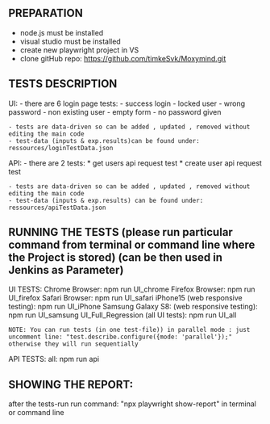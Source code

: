 PREPARATION
------------
- node.js must be installed
- visual studio must be installed
- create new playwright project in VS
- clone gitHub repo:  https://github.com/timkeSvk/Moxymind.git


TESTS DESCRIPTION
-----------------
UI:
	- there are 6 login page tests:
 		- success login
		- locked user
		- wrong password
		- non existing user
		- empty form
		- no password given

	- tests are data-driven so can be added , updated , removed without editing the main code
	- test-data (inputs & exp.results)can be found under: ressources/loginTestData.json

API:
	- there are 2 tests:
		* get users api request test
		* create user api request test
  
	- tests are data-driven so can be added , updated , removed without editing the main code
	- test-data (inputs & exp.results) can be found under: ressources/apiTestData.json


RUNNING THE TESTS (please run particular command from terminal or command line where the Project is stored) (can be then used in Jenkins as Parameter)
------------------
UI TESTS:
	Chrome Browser: npm run UI_chrome
	Firefox Browser: npm run UI_firefox
	Safari Browser: npm run UI_safari
	iPhone15 (web responsive testing): npm run UI_iPhone
	Samsung Galaxy S8: (web responsive testing): npm run UI_samsung
	UI_Full_Regression (all UI tests): npm run UI_all

	NOTE: You can run tests (in one test-file)) in parallel mode : just uncomment line: "test.describe.configure({mode: 'parallel'});" otherwise they will run sequentially


API TESTS:
	all: npm run api

SHOWING THE REPORT:
--------------------
after the tests-run run command: "npx playwright show-report" in terminal or command line
